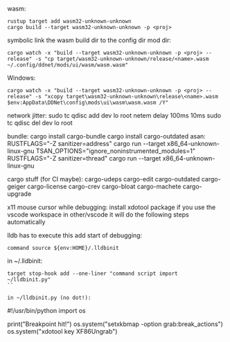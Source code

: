 wasm:
```
rustup target add wasm32-unknown-unknown
cargo build --target wasm32-unknown-unknown -p <proj>
```

symbolic link the wasm build dir to the config dir mod dir:
```
cargo watch -x "build --target wasm32-unknown-unknown -p <proj> --release" -s "cp target/wasm32-unknown-unknown/release/<name>.wasm ~/.config/ddnet/mods/ui/wasm/wasm.wasm"
```
Windows:
```
cargo watch -x "build --target wasm32-unknown-unknown -p <proj> --release" -s "xcopy target\wasm32-unknown-unknown\release\<name>.wasm $env:AppData\DDNet\config\mods\ui\wasm\wasm.wasm /Y"
```

network jitter:
sudo tc qdisc add dev lo root netem delay 100ms 10ms 
sudo tc qdisc del dev lo root

bundle:
cargo install cargo-bundle
cargo install cargo-outdated
asan:
RUSTFLAGS="-Z sanitizer=address" cargo run --target x86_64-unknown-linux-gnu
TSAN_OPTIONS="ignore_noninstrumented_modules=1" RUSTFLAGS="-Z sanitizer=thread" cargo run --target x86_64-unknown-linux-gnu

cargo stuff (for CI maybe):
cargo-udeps
cargo-edit
cargo-outdated
cargo-geiger
cargo-license
cargo-crev
cargo-bloat
cargo-machete
cargo-upgrade

x11 mouse cursor while debugging:
install xdotool package
if you use the vscode workspace in other/vscode it will do the following steps automatically

lldb has to execute this add start of debugging:

```
command source ${env:HOME}/.lldbinit
```

in ~/.lldbinit:
```
target stop-hook add --one-liner "command script import  ~/lldbinit.py"
``

in ~/lldbinit.py (no dot!):
```
#!/usr/bin/python
import os

print("Breakpoint hit!")
os.system("setxkbmap -option grab:break_actions")
os.system("xdotool key XF86Ungrab")
```
